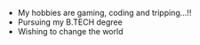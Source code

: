 - My hobbies are gaming, coding and tripping...!!
- Pursuing my B.TECH degree
- Wishing to change the world
